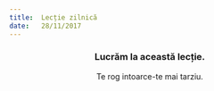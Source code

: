 ```yaml
---
title:  Lecție zilnică
date:   28/11/2017
---
```


### <center>Lucrăm la această lecție.</center>
<center>Te rog intoarce-te mai tarziu.</center>